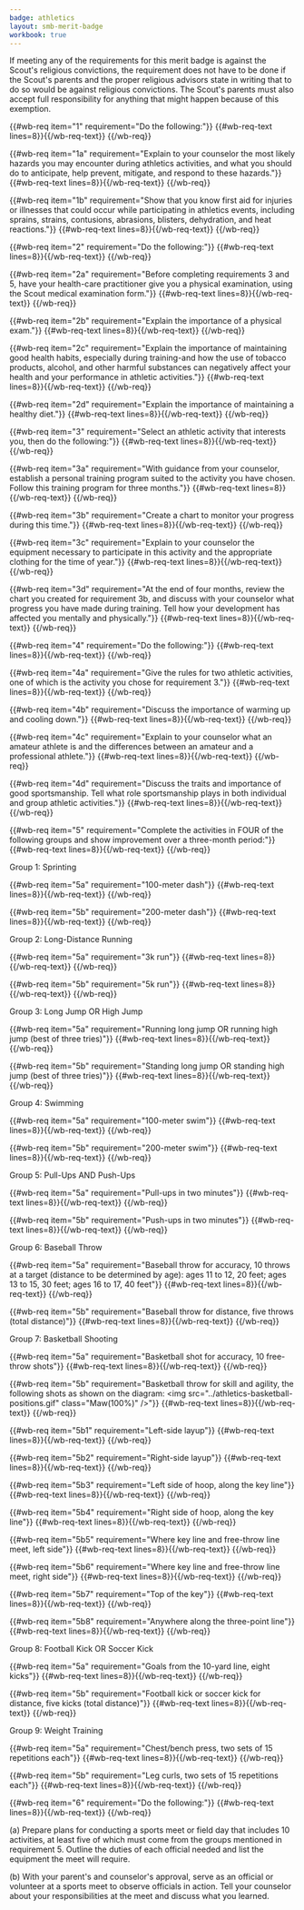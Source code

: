 ```yaml
---
badge: athletics
layout: smb-merit-badge
workbook: true
---
```



If meeting any of the requirements for this merit badge is against the Scout's religious convictions, the requirement does not have to be done if the Scout's parents and the proper religious advisors state in writing that to do so would be against religious convictions. The Scout's parents must also accept full responsibility for anything that might happen because of this exemption.

{{#wb-req item="1" requirement="Do the following:"}}
{{#wb-req-text lines=8}}{{/wb-req-text}}
{{/wb-req}}

{{#wb-req item="1a" requirement="Explain to your counselor the most likely hazards you may encounter during athletics activities, and what you should do to anticipate, help prevent, mitigate, and respond to these hazards."}}
{{#wb-req-text lines=8}}{{/wb-req-text}}
{{/wb-req}}

{{#wb-req item="1b" requirement="Show that you know first aid for injuries or illnesses that could occur while participating in athletics events, including sprains, strains, contusions, abrasions, blisters, dehydration, and heat reactions."}}
{{#wb-req-text lines=8}}{{/wb-req-text}}
{{/wb-req}}

{{#wb-req item="2" requirement="Do the following:"}}
{{#wb-req-text lines=8}}{{/wb-req-text}}
{{/wb-req}}

{{#wb-req item="2a" requirement="Before completing requirements 3 and 5, have your health-care practitioner give you a physical examination, using the Scout medical examination form."}}
{{#wb-req-text lines=8}}{{/wb-req-text}}
{{/wb-req}}

{{#wb-req item="2b" requirement="Explain the importance of a physical exam."}}
{{#wb-req-text lines=8}}{{/wb-req-text}}
{{/wb-req}}

{{#wb-req item="2c" requirement="Explain the importance of maintaining good health habits, especially during training-and how the use of tobacco products, alcohol, and other harmful substances can negatively affect your health and your performance in athletic activities."}}
{{#wb-req-text lines=8}}{{/wb-req-text}}
{{/wb-req}}

{{#wb-req item="2d" requirement="Explain the importance of maintaining a healthy diet."}}
{{#wb-req-text lines=8}}{{/wb-req-text}}
{{/wb-req}}

{{#wb-req item="3" requirement="Select an athletic activity that interests you, then do the following:"}}
{{#wb-req-text lines=8}}{{/wb-req-text}}
{{/wb-req}}

{{#wb-req item="3a" requirement="With guidance from your counselor, establish a personal training program suited to the activity you have chosen. Follow this training program for three months."}}
{{#wb-req-text lines=8}}{{/wb-req-text}}
{{/wb-req}}

{{#wb-req item="3b" requirement="Create a chart to monitor your progress during this time."}}
{{#wb-req-text lines=8}}{{/wb-req-text}}
{{/wb-req}}

{{#wb-req item="3c" requirement="Explain to your counselor the equipment necessary to participate in this activity and the appropriate clothing for the time of year."}}
{{#wb-req-text lines=8}}{{/wb-req-text}}
{{/wb-req}}

{{#wb-req item="3d" requirement="At the end of four months, review the chart you created for requirement 3b, and discuss with your counselor what progress you have made during training. Tell how your development has affected you mentally and physically."}}
{{#wb-req-text lines=8}}{{/wb-req-text}}
{{/wb-req}}

{{#wb-req item="4" requirement="Do the following:"}}
{{#wb-req-text lines=8}}{{/wb-req-text}}
{{/wb-req}}

{{#wb-req item="4a" requirement="Give the rules for two athletic activities, one of which is the activity you chose for requirement 3."}}
{{#wb-req-text lines=8}}{{/wb-req-text}}
{{/wb-req}}

{{#wb-req item="4b" requirement="Discuss the importance of warming up and cooling down."}}
{{#wb-req-text lines=8}}{{/wb-req-text}}
{{/wb-req}}

{{#wb-req item="4c" requirement="Explain to your counselor what an amateur athlete is and the differences between an amateur and a professional athlete."}}
{{#wb-req-text lines=8}}{{/wb-req-text}}
{{/wb-req}}

{{#wb-req item="4d" requirement="Discuss the traits and importance of good sportsmanship. Tell what role sportsmanship plays in both individual and group athletic activities."}}
{{#wb-req-text lines=8}}{{/wb-req-text}}
{{/wb-req}}

{{#wb-req item="5" requirement="Complete the activities in FOUR of the following groups and show improvement over a three-month period:"}}
{{#wb-req-text lines=8}}{{/wb-req-text}}
{{/wb-req}}

Group 1: Sprinting

{{#wb-req item="5a" requirement="100-meter dash"}}
{{#wb-req-text lines=8}}{{/wb-req-text}}
{{/wb-req}}

{{#wb-req item="5b" requirement="200-meter dash"}}
{{#wb-req-text lines=8}}{{/wb-req-text}}
{{/wb-req}}

Group 2: Long-Distance Running

{{#wb-req item="5a" requirement="3k run"}}
{{#wb-req-text lines=8}}{{/wb-req-text}}
{{/wb-req}}

{{#wb-req item="5b" requirement="5k run"}}
{{#wb-req-text lines=8}}{{/wb-req-text}}
{{/wb-req}}

Group 3: Long Jump OR High Jump

{{#wb-req item="5a" requirement="Running long jump OR running high jump (best of three tries)"}}
{{#wb-req-text lines=8}}{{/wb-req-text}}
{{/wb-req}}

{{#wb-req item="5b" requirement="Standing long jump OR standing high jump (best of three tries)"}}
{{#wb-req-text lines=8}}{{/wb-req-text}}
{{/wb-req}}

Group 4: Swimming

{{#wb-req item="5a" requirement="100-meter swim"}}
{{#wb-req-text lines=8}}{{/wb-req-text}}
{{/wb-req}}

{{#wb-req item="5b" requirement="200-meter swim"}}
{{#wb-req-text lines=8}}{{/wb-req-text}}
{{/wb-req}}

Group 5: Pull-Ups AND Push-Ups

{{#wb-req item="5a" requirement="Pull-ups in two minutes"}}
{{#wb-req-text lines=8}}{{/wb-req-text}}
{{/wb-req}}

{{#wb-req item="5b" requirement="Push-ups in two minutes"}}
{{#wb-req-text lines=8}}{{/wb-req-text}}
{{/wb-req}}

Group 6: Baseball Throw

{{#wb-req item="5a" requirement="Baseball throw for accuracy, 10 throws at a target (distance to be determined by age): ages 11 to 12, 20 feet; ages 13 to 15, 30 feet; ages 16 to 17, 40 feet"}}
{{#wb-req-text lines=8}}{{/wb-req-text}}
{{/wb-req}}

{{#wb-req item="5b" requirement="Baseball throw for distance, five throws (total distance)"}}
{{#wb-req-text lines=8}}{{/wb-req-text}}
{{/wb-req}}

Group 7: Basketball Shooting

{{#wb-req item="5a" requirement="Basketball shot for accuracy, 10 free-throw shots"}}
{{#wb-req-text lines=8}}{{/wb-req-text}}
{{/wb-req}}

{{#wb-req item="5b" requirement="Basketball throw for skill and agility, the following shots as shown on the diagram: <img src=\"../athletics-basketball-positions.gif\" class=\"Maw(100%)\" />"}}
{{#wb-req-text lines=8}}{{/wb-req-text}}
{{/wb-req}}

{{#wb-req item="5b1" requirement="Left-side layup"}}
{{#wb-req-text lines=8}}{{/wb-req-text}}
{{/wb-req}}

{{#wb-req item="5b2" requirement="Right-side layup"}}
{{#wb-req-text lines=8}}{{/wb-req-text}}
{{/wb-req}}

{{#wb-req item="5b3" requirement="Left side of hoop, along the key line"}}
{{#wb-req-text lines=8}}{{/wb-req-text}}
{{/wb-req}}

{{#wb-req item="5b4" requirement="Right side of hoop, along the key line"}}
{{#wb-req-text lines=8}}{{/wb-req-text}}
{{/wb-req}}

{{#wb-req item="5b5" requirement="Where key line and free-throw line meet, left side"}}
{{#wb-req-text lines=8}}{{/wb-req-text}}
{{/wb-req}}

{{#wb-req item="5b6" requirement="Where key line and free-throw line meet, right side"}}
{{#wb-req-text lines=8}}{{/wb-req-text}}
{{/wb-req}}

{{#wb-req item="5b7" requirement="Top of the key"}}
{{#wb-req-text lines=8}}{{/wb-req-text}}
{{/wb-req}}

{{#wb-req item="5b8" requirement="Anywhere along the three-point line"}}
{{#wb-req-text lines=8}}{{/wb-req-text}}
{{/wb-req}}

Group 8: Football Kick OR Soccer Kick

{{#wb-req item="5a" requirement="Goals from the 10-yard line, eight kicks"}}
{{#wb-req-text lines=8}}{{/wb-req-text}}
{{/wb-req}}

{{#wb-req item="5b" requirement="Football kick or soccer kick for distance, five kicks (total distance)"}}
{{#wb-req-text lines=8}}{{/wb-req-text}}
{{/wb-req}}

Group 9: Weight Training

{{#wb-req item="5a" requirement="Chest/bench press, two sets of 15 repetitions each"}}
{{#wb-req-text lines=8}}{{/wb-req-text}}
{{/wb-req}}

{{#wb-req item="5b" requirement="Leg curls, two sets of 15 repetitions each"}}
{{#wb-req-text lines=8}}{{/wb-req-text}}
{{/wb-req}}

{{#wb-req item="6" requirement="Do the following:"}}
{{#wb-req-text lines=8}}{{/wb-req-text}}
{{/wb-req}}

(a) Prepare plans for conducting a sports meet or field day that includes 10 activities, at least five of which must come from the groups mentioned in requirement 5. Outline the duties of each official needed and list the equipment the meet will require.

(b) With your parent's and counselor's approval, serve as an official or volunteer at a sports meet to observe officials in action. Tell your counselor about your responsibilities at the meet and discuss what you learned.
